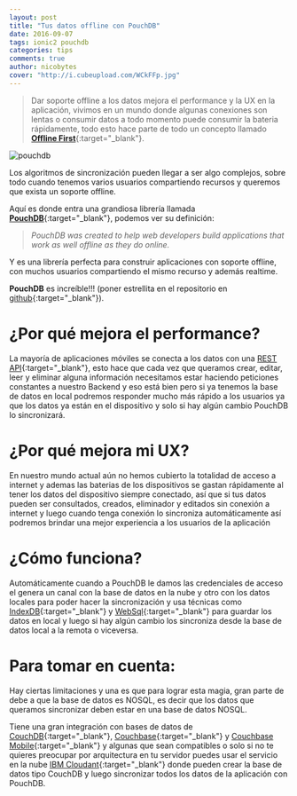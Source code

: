 ```yaml
---
layout: post
title: "Tus datos offline con PouchDB"
date: 2016-09-07
tags: ionic2 pouchdb
categories: tips
comments: true
author: nicobytes
cover: "http://i.cubeupload.com/WCkFFp.jpg"
---
```


> Dar soporte offline a los datos mejora el performance y la UX en la aplicación, vivimos en un mundo donde algunas conexiones son lentas o consumir datos a todo momento puede consumir la bateria rápidamente, todo esto hace parte de todo un concepto llamado [**Offline First**](http://offlinefirst.org/){:target="_blank"}.

<img class="img-responsive" src="http://i.cubeupload.com/WCkFFp.jpg" alt="pouchdb">

Los algoritmos de sincronización pueden llegar a ser algo complejos, sobre todo cuando tenemos varios usuarios compartiendo recursos y queremos que exista un soporte offline.

Aquí es donde entra una grandiosa librería llamada [**PouchDB**](https://pouchdb.com/){:target="_blank"}, podemos ver su definición:

> *PouchDB was created to help web developers build applications that work as well offline as they do online.* 

Y es una librería perfecta para construir aplicaciones con soporte offline, con muchos usuarios compartiendo el mismo recurso y además realtime. 

**PouchDB** es increíble!!! (poner estrellita en el repositorio en [github](https://github.com/pouchdb/pouchdb){:target="_blank"}).

# ¿Por qué mejora el performance?

La mayoría de aplicaciones móviles se conecta a los datos con una [REST API](http://www.ion-book.com/demos/rest-api-with-ionic-2){:target="_blank"}, esto hace que cada vez que queramos crear, editar, leer y eliminar alguna información necesitamos estar haciendo peticiones constantes a nuestro Backend y eso está bien pero si ya tenemos la base de datos en local podremos responder mucho más rápido a los usuarios ya que los datos ya están en el dispositivo y solo si hay algún cambio PouchDB lo sincronizará.

# ¿Por qué mejora mi UX?

En nuestro mundo actual aún no hemos cubierto la totalidad de acceso a internet y ademas las baterias de los dispositivos se gastan rápidamente al tener los datos del dispositivo siempre conectado, así que si tus datos pueden ser consultados, creados, eliminador y editados sin conexión a internet y luego cuando tenga conexión lo sincroniza automáticamente así podremos brindar una mejor experiencia a los usuarios de la aplicación

# ¿Cómo funciona?

Automáticamente cuando a PouchDB le damos las credenciales de acceso el genera un canal con la base de datos en la nube y otro con los datos locales para poder hacer la sincronización y usa técnicas como [IndexDB](https://developer.mozilla.org/es/docs/IndexedDB-840092-dup){:target="_blank"} y [WebSql](http://www.html5rocks.com/es/features/storage){:target="_blank"} para guardar los datos en local y luego si hay algún cambio los sincroniza desde la base de datos local a la remota o viceversa.

# Para tomar en cuenta:

Hay ciertas limitaciones y una es que para lograr esta magia, gran parte de debe a que la base de datos es NOSQL, es decir que los datos que queramos sincronizar deben estar en una base de datos NOSQL. 

Tiene una gran integración con bases de datos de [CouchDB](http://couchdb.apache.org/){:target="_blank"}, [Couchbase](http://www.couchbase.com/){:target="_blank"} y [Couchbase Mobile](http://www.couchbase.com/nosql-databases/couchbase-mobile){:target="_blank"} y algunas que sean compatibles o solo si no te quieres preocupar por arquitectura en tu servidor puedes usar el servicio en la nube [IBM Cloudant](https://cloudant.com/){:target="_blank"} donde pueden crear la base de datos tipo CouchDB y luego sincronizar todos los datos de la aplicación con PouchDB.

